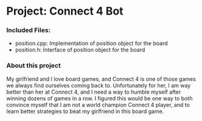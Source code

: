 <h1>Project: Connect 4 Bot</h1>

<h3>Included Files:</h3>

<ul>
    <li>position.cpp: Implementation of position object for the board</li>
    <li>position.h: Interface of position object for the board</li>
</ul>

<h3>About this project</h3>

<p>My girlfriend and I love board games, and Connect 4 is one of those games we always find ourselves coming back to. Unfortunately for her, I am way better than her at Connect 4, and I need a way to humble myself after winning dozens of games in a row. I figured this would be one way to both convince myself that I am not a world champion Connect 4 player, and to learn better strategies to beat my girlfriend in this board game.</p>